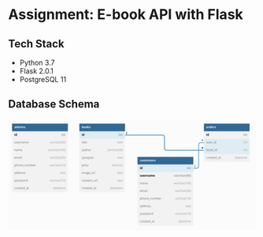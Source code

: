 # Assignment: E-book API with Flask

## Tech Stack

- Python 3.7
- Flask 2.0.1
- PostgreSQL 11

## Database Schema

![Database Schema](database-schema.png)
